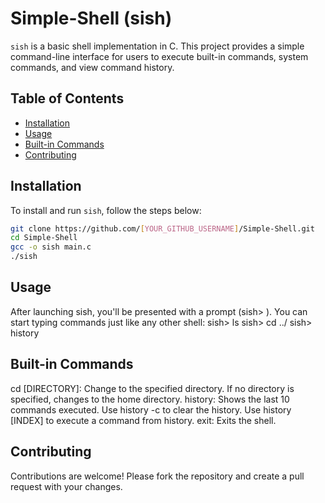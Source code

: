 # Simple-Shell (sish)

`sish` is a basic shell implementation in C. This project provides a simple command-line interface for users to execute built-in commands, system commands, and view command history.

## Table of Contents

- [Installation](#installation)
- [Usage](#usage)
- [Built-in Commands](#built-in-commands)
- [Contributing](#contributing)

## Installation

To install and run `sish`, follow the steps below:

```bash
git clone https://github.com/[YOUR_GITHUB_USERNAME]/Simple-Shell.git
cd Simple-Shell
gcc -o sish main.c
./sish


```

## Usage
After launching sish, you'll be presented with a prompt (sish> ). You can start typing commands just like any other shell:
sish> ls
sish> cd ../
sish> history

## Built-in Commands
cd [DIRECTORY]: Change to the specified directory. If no directory is specified, changes to the home directory.
history: Shows the last 10 commands executed.
Use history -c to clear the history.
Use history [INDEX] to execute a command from history.
exit: Exits the shell.

## Contributing
Contributions are welcome! Please fork the repository and create a pull request with your changes.

